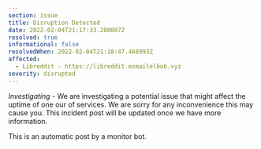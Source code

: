 ```yaml
---
section: issue
title: Disruption Detected
date: 2022-02-04T21:17:33.280007Z
resolved: true
informational: false
resolvedWhen: 2022-02-04T21:18:47.468993Z
affected:
  - Libreddit - https://libreddit.esmailelbob.xyz
severity: disrupted
---
```

*Investigating* - We are investigating a potential issue that might affect the uptime of one our of services. We are sorry for any inconvenience this may cause you. This incident post will be updated once we have more information.

This is an automatic post by a monitor bot.
        